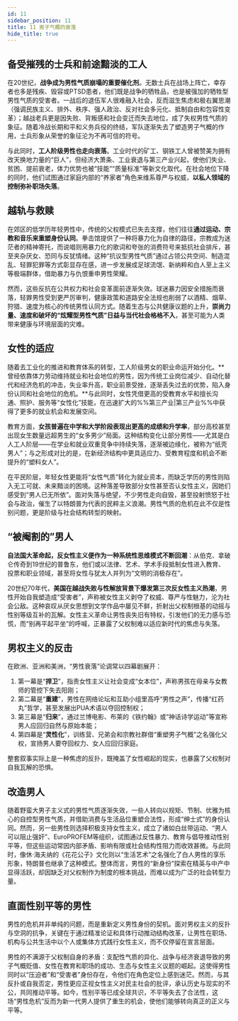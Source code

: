 ```yaml
---
id: 11
sidebar_position: 11
title: 11 男子气概的衰落
hide_title: true
---
```


## 备受摧残的士兵和前途黯淡的工人

在20世纪，**战争成为男性气质崩塌的重要催化剂**。无数士兵在战场上阵亡，幸存者也多是残疾、毁容或PTSD患者，他们既是战争的牺牲品，也是被强加的牺牲型男性气质的受害者。一战后的退伍军人很难融入社会，反而滋生焦虑和极右翼思潮（强调民族主义、排外、秩序、强人政治、反对社会多元化、抵制自由和包容性变革）；越战老兵更是因失败、背叛感和社会变迁而失去地位，成了失权男性气质的象征。随着冷战长期和平和义务兵役的终结，军队逐渐失去了塑造男子气概的作用，士兵形象从荣誉的象征沦为不再可信的符号。

与此同时，**工人阶级男性也走向衰落**。工业时代的矿工、钢铁工人曾被赞美为拥有改天换地力量的“巨人”，但经济大萧条、工业衰退与第三产业兴起，使他们失业、贫困、提前衰老，体力优势也被“技能”“质量标准”等新文化取代。在社会地位下降的同时，他们试图通过家庭内部的“养家者”角色来维系尊严与权威，**以私人领域的控制弥补职场失落**。

## 越轨与救赎

在郊区的低学历年轻男性中，传统的父权模式已失去支撑，他们往往**通过运动、宗教和音乐来重塑身份认同**。拳击馆提供了一种将暴力化为自律的路径，宗教成为迷茫者的精神寄托，而说唱则用暴力化的歌词和夸张的消费符号来抵抗社会排斥，甚至夹杂厌女、恐同与反犹情绪。这种“抗议型男性气质”通过占领公共空间、制造混乱、轻罪犯罪等方式彰显存在感，进一步发展成足球流氓、新纳粹和白人至上主义等极端群体，借助暴力与仇恨重申男性荣耀。

然而，这些反抗在公共权力和社会变革面前逐渐失效。球迷暴力因安全措施而衰落，轻罪男性受到更严厉审判，健康政策和道路安全法规也削弱了以酒精、烟草、狩猎、速度为核心的传统男性认同方式。随着生态与公共健康议题的上升，**崇尚力量、速度和破坏的“炫耀型男性气质”日益与当代社会格格不入**，甚至可能为人类带来健康与环境层面的灾难。

## 女性的适应

随着去工业化的推进和教育体系的转型，工人阶级男女的职业命运开始分化。**曾经依靠体力劳动维持就业和社会地位的男性，因为传统工业岗位减少、自动化替代和经济危机的冲击，失业率升高，职业前景受挫，逐渐丢失过去的优势，陷入身份认同和社会地位的危机。**与此同时，女性凭借更高的受教育水平和擅长沟通、照护、服务等“女性化”技能，在迅速扩大的%%第三产业|第三产业%%中获得了更多的就业机会和发展空间。

教育方面，**女孩普遍在中学和大学阶段表现出更高的成绩和升学率**，部分高校甚至出现女生数量远超男生的“女多男少”局面。这种结构变化让部分男性——尤其是白人工人阶层——在学业和就业双重竞争中持续失落，逐渐被边缘化，被称为“纸壳男人”；与之形成对比的是，在新经济结构中更具适应力、受教育程度和机会不断提升的“塑料女人”。

在平民阶层，年轻女性更能将“女性气质”转化为就业资本，而缺乏学历的男性则陷入无工可就、未来黯淡的困境。这种落差导致部分女性甚至否认女性主义，因她们感受到“男人已无所依”。面对失落与绝望，不少男性走向自毁，甚至投射愤怒于社会与政治，催生了以特朗普为代表的民粹主义浪潮。男性气质的危机在此不仅是性别问题，更是阶级与社会结构转型的映射。

## “被阉割的”男人

**自法国大革命起，反女性主义便作为一种系统性思维模式不断回潮**：从伯克、拿破仑传奇到19世纪的普鲁东，他们或以法律、艺术、学术手段抵制女性进入教育、投票和职业领域，甚至将女性与犹太人并列为“文明的消极存在”。

20世纪70年代，**美国在越战失败与性解放背景下爆发第三次反女性主义热潮**，男性开始自我塑造成“受害者”，声称被女性主义剥夺了权威、尊严与性魅力，沦为社会公敌。这种哀叹从厌女思想到文学作品中屡见不鲜，折射出父权制根基的动摇与性别等级互补的瓦解。女性主义革命让男性丧失旧有特权，引发他们的无力感与恐慌，而“别再平起平坐”的呼喊，正暴露了父权制难以适应新时代的焦虑与失落。

## 男权主义的反击

在欧洲、亚洲和美洲，“男性衰落”论调常以四幕剧展开：
1. 第一幕是“**捍卫**”，指责女性主义让社会变成“女本位”，声称男孩在母亲与女教师的管控下失去阳刚；
2. 第二幕是“**重建**”，男性在网络论坛和互助小组里高呼“男性之声”，传播“红药丸”哲学，甚至发展出PUA术语以夺回控制权；
3. 第三幕是“**归来**”，通过兰博电影、布莱的《铁约翰》或“神话诗学运动”等宣称男人应回归自然与原始本能；
4. 第四幕是“**灵性化**”，训练营、兄弟会和宗教社群借“重塑男子气概”之名强化父权，宣扬男人要夺回权力、女人应回归家庭。

整套叙事实际上是一种焦虑的反扑，既掩盖了女性崛起的现实，也暴露了父权制对自我瓦解的恐惧。

## 改造男人

随着野蛮大男子主义式的男性气质逐渐失效，一些人转向以规矩、节制、优雅为核心的自控型男性气质，并借助消费与生活品位重塑合法性，形成“绅士式”的身份认同。然而，另一些男性则选择积极支持女性主义，成立了诸如白丝带运动、“男人可以阻止强奸”、EuroPROFEM等组织，试图通过反性暴力、教育与倡导推动性别平等，但这些运动常因内部矛盾、影响有限或社会结构性阻力而收效甚微。与此同时，像休·海夫纳的《花花公子》文化则以“生活艺术”之名强化了白人男性的享乐形象，特朗普也继承了这种模式。整体而言，男性的“新身份”探索在精英与中产中显得活跃，却因缺乏对父权制作为制度的根本挑战，而难以成为广泛的社会转型力量。

## 直面性别平等的男性

男性的危机并非单纯的问题，而是重新定义男性身份的契机。面对男权主义的反扑与空洞的抗争，关键在于通过精准论证和具体行动推动结构改革，让男性在职场、机构与公共生活中以个人或集体方式践行女性主义，而不仅停留在宣言层面。

男性的不满源于父权制自身的矛盾：支配性气质的异化、战争与经济衰退导致的男子气概贬值、女性在教育和职场的成功、生态与女性主义议题的崛起。这使得男性同时以“压迫者”和“受害者”身份存在，令他们在角色定位上感到迷茫。然而，与其反扑或自我否定，男性更应正视女性主义对民主社会的批评，承认历史与现实的不公，共同推动平等。如今，性别平等已成全球共识，不平等失去了合法性，这场“男性危机”反而为新一代男人提供了重生的机会，使他们能够转向真正的正义与平等。